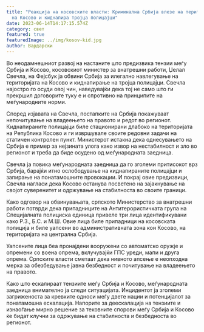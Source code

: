 ```yaml
---
title: "Реакција на косовските власти: Криминална Србија влезе на територијата
  на Косово и киднапира тројца полицајци"
date: 2023-06-14T14:17:15.574Z
category: свет
featured: true
featuredImage: ../img/kosov-kid.jpg
author: Вардарски
---
```

Во неодамнешниот развој на настаните што предизвика тензии меѓу Србија и Косово, косовскиот министер за внатрешни работи, Џелал Свечла, на Фејсбук ја обвини Србија за илегално навлегување на територијата на Косово и киднапирање на тројца полицајци. Свечла најостро го осуди овој чин, наведувајќи дека тој не само што ги прекршил договорите туку е и спротивно на принципите на меѓународните норми.

Според изјавата на Свечла, постапките на Србија покажуваат непочитување на владеењето на правото и редот во регионот. Киднапираните полицајци биле стационирани длабоко на територијата на Република Косово и ги извршувале своите редовни задачи на статичен контролен пункт. Министерот истакна дека однесувањето на Србија е пример за нејзината улога како извор на нестабилност и зло во регионот и треба да биде осудено од меѓународната заедница.

Свечла ја повика меѓународната заедница да го зголеми притисокот врз Србија, барајќи итно ослободување на киднапираните полицајци и запирање на понатамошните провокации. И покрај овие предизвици, Свечла нагласи дека Косово останува посветено на зајакнување на својот суверенитет и одржување на стабилноста во своите граници.

Како одговор на обвинувањата, српското Министерство за внатрешни работи потврди дека припадниците на Антитерористичката група на Специјалната полициска единица привеле три лица идентификувани како Р.З., Б.С. и М.Ш. Овие лица биле припадници на косовската полиција и биле уапсени во административната зона кон Косово, на територијата на централна Србија.

Уапсените лица беа пронајдени вооружени со автоматско оружје и опремени со воена опрема, вклучувајќи ГПС уреди, мапи и друга опрема. Српските власти сметаат дека нивното апсење е неопходна мерка за обезбедување јавна безбедност и почитување на владеењето на правото.

Како што ескалираат тензиите меѓу Србија и Косово, меѓународната заедница внимателно ја следи ситуацијата. Инцидентот ја зголеми загриженоста за кревките односи меѓу двете нации и потенцијалот за понатамошна ескалација. Напорите за деескалација на тензиите и изнаоѓање мирно решение за тековните спорови меѓу Србија и Косово ќе бидат клучни за одржување на стабилноста и безбедноста во регионот.